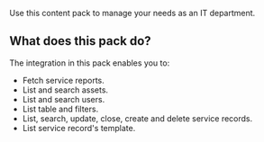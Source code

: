 Use this content pack to manage your needs as an IT department.

## What does this pack do?
The integration in this pack enables you to:
- Fetch service reports.
- List and search assets.
- List and search users.
- List table and filters.
- List, search, update, close, create and delete service records.
- List service record's template.
